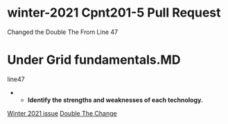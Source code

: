 # winter-2021  Cpnt201-5 Pull Request
Changed the Double The From Line 47 

# Under Grid fundamentals.MD
line47
* - **Identify the  strengths and weaknesses of each technology.**


[Winter 2021 issue](https://github.com/sait-wbdv/winter-2021/issues/40)
[Double The Change](https://github.com/michaelhintz16/winter-2021/commit/df4f4933b6fa960a24be6d534e6c40fe47ecc38e)





